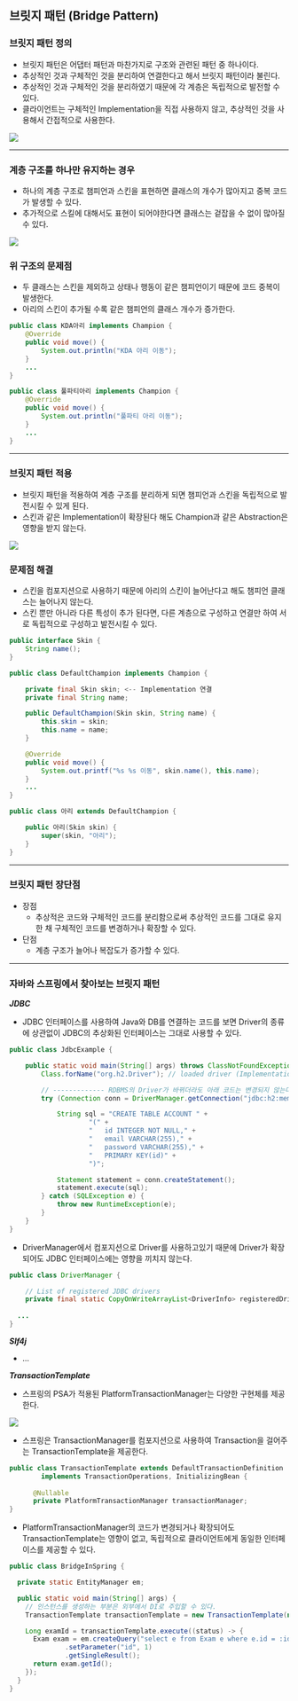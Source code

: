 ## 브릿지 패턴 (Bridge Pattern)

### 브릿지 패턴 정의

- 브릿지 패턴은 어댑터 패턴과 마찬가지로 구조와 관련된 패턴 중 하나이다.
- 추상적인 것과 구체적인 것을 분리하여 연결한다고 해서 브릿지 패턴이라 불린다.
- 추상적인 것과 구체적인 것을 분리하였기 때문에 각 계층은 독립적으로 발전할 수 있다.
- 클라이언트는 구체적인 Implementation을 직접 사용하지 않고, 추상적인 것을 사용해서 간접적으로 사용한다.

![](../../../../../../resources/static/_7_bridge/uml.png)

---

### 계층 구조를 하나만 유지하는 경우

- 하나의 계층 구조로 챔피언과 스킨을 표현하면 클래스의 개수가 많아지고 중복 코드가 발생할 수 있다.
- 추가적으로 스킬에 대해서도 표현이 되어야한다면 클래스는 겉잡을 수 없이 많아질 수 있다.

![](../../../../../../resources/static/_7_bridge/before.png)

### 위 구조의 문제점

- 두 클래스는 스킨을 제외하고 상태나 행동이 같은 챔피언이기 때문에 코드 중복이 발생한다.
- 아리의 스킨이 추가될 수록 같은 챔피언의 클래스 개수가 증가한다.

```java
public class KDA아리 implements Champion {
    @Override
    public void move() {
        System.out.println("KDA 아리 이동");
    }
    ...
}

public class 풀파티아리 implements Champion {
    @Override
    public void move() {
        System.out.println("풀파티 아리 이동");
    }
    ...
}
```

---

### 브릿지 패턴 적용

- 브릿지 패턴을 적용하여 계층 구조를 분리하게 되면 챔피언과 스킨을 독립적으로 발전시킬 수 있게 된다.
- 스킨과 같은 Implementation이 확장된다 해도 Champion과 같은 Abstraction은 영향을 받지 않는다.

![](../../../../../../resources/static/_7_bridge/after.png)

### 문제점 해결

- 스킨을 컴포지션으로 사용하기 때문에 아리의 스킨이 늘어난다고 해도 챔피언 클래스는 늘어나지 않는다.
- 스킨 뿐만 아니라 다른 특성이 추가 된다면, 다른 계층으로 구성하고 연결만 하여 서로 독립적으로 구성하고 발전시킬 수 있다.

```java
public interface Skin {
    String name();
}

public class DefaultChampion implements Champion {

    private final Skin skin; <-- Implementation 연결
    private final String name;

    public DefaultChampion(Skin skin, String name) {
        this.skin = skin;
        this.name = name;
    }

    @Override
    public void move() {
        System.out.printf("%s %s 이동", skin.name(), this.name);
    }
    ...
}

public class 아리 extends DefaultChampion {

    public 아리(Skin skin) {
        super(skin, "아리");
    }
}
```

---

### 브릿지 패턴 장단점

- 장점
    - 추상적은 코드와 구체적인 코드를 분리함으로써 추상적인 코드를 그대로 유지한 채 구체적인 코드를 변경하거나 확장할 수 있다.
- 단점
    - 계층 구조가 늘어나 복잡도가 증가할 수 있다.

---

### 자바와 스프링에서 찾아보는 브릿지 패턴

**_JDBC_**

- JDBC 인터페이스를 사용하여 Java와 DB를 연결하는 코드를 보면 Driver의 종류에 상관없이 JDBC의 추상화된 인터페이스는 그대로 사용할 수 있다.

```java
public class JdbcExample {

    public static void main(String[] args) throws ClassNotFoundException {
        Class.forName("org.h2.Driver"); // loaded driver (Implementation)

        // ------------- RDBMS의 Driver가 바뀌더라도 아래 코드는 변경되지 않는다. -------------
        try (Connection conn = DriverManager.getConnection("jdbc:h2:mem:~/test", "sa", "")) {

            String sql = "CREATE TABLE ACCOUNT " +
                    "(" +
                    "   id INTEGER NOT NULL," +
                    "   email VARCHAR(255)," +
                    "   password VARCHAR(255)," +
                    "   PRIMARY KEY(id)" +
                    ")";

            Statement statement = conn.createStatement();
            statement.execute(sql);
        } catch (SQLException e) {
            throw new RuntimeException(e);
        }
    }
}
```

- DriverManager에서 컴포지션으로 Driver를 사용하고있기 때문에 Driver가 확장되어도 JDBC 인터페이스에는 영향을 끼치지 않는다.

```java
public class DriverManager {

    // List of registered JDBC drivers
    private final static CopyOnWriteArrayList<DriverInfo> registeredDrivers = new CopyOnWriteArrayList<>();
  
  ...
}
```

**_Slf4j_**

- ...

**_TransactionTemplate_**

- 스프링의 PSA가 적용된 PlatformTransactionManager는 다양한 구현체를 제공한다.

![](../../../../../../resources/static/_7_bridge/tm.png)

- 스프링은 TransactionManager를 컴포지션으로 사용하여 Transaction을 걸어주는 TransactionTemplate을 제공한다.

```java
public class TransactionTemplate extends DefaultTransactionDefinition
		implements TransactionOperations, InitializingBean {
  
      @Nullable
      private PlatformTransactionManager transactionManager;
}
```

- PlatformTransactionManager의 코드가 변경되거나 확장되어도 TransactionTemplate는 영향이 없고, 독립적으로 클라이언트에게 동일한 인터페이스를 제공할 수 있다.

```java
public class BridgeInSpring {

  private static EntityManager em;

  public static void main(String[] args) {
    // 인스턴스를 생성하는 부분은 외부에서 DI로 주입할 수 있다.
    TransactionTemplate transactionTemplate = new TransactionTemplate(new JpaTransactionManager());

    Long examId = transactionTemplate.execute((status) -> {
      Exam exam = em.createQuery("select e from Exam e where e.id = :id", Exam.class)
              .setParameter("id", 1)
              .getSingleResult();
      return exam.getId();
    });
  }
}
```